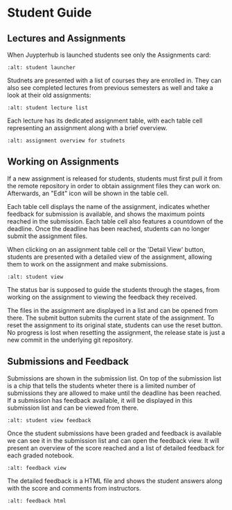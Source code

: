 # Student Guide

## Lectures and Assignments

When Juypterhub is launched students see only the Assignments card:

```{image} _static/assets/images/student_launcher.png
:alt: student launcher
```

Studnets are presented with a list of courses they are enrolled in. They can also see completed lectures from previous semesters as well and take a look at their old assignments:

```{image} _static/assets/images/student_lecture_list.png
:alt: student lecture list
```

Each lecture has its dedicated assignment table, with each table cell representing an assignment along with a brief overview.

```{image} _static/assets/gifs/student_assignment_table.gif
:alt: assignment overview for studnets
```

## Working on Assignments

If a new assignment is released for students, students must first pull it from the remote repository in order to obtain assignment files they can work on. Afterwards, an "Edit" icon will be shown in the table cell.

Each table cell displays the name of the assignment, indicates whether feedback for submission is available, and shows the maximum points reached in the submission. Each table cell also features a countdown of the deadline. Once the deadline has been reached, students can no longer submit the assignment files.

When clicking on an assignment table cell or the 'Detail View' button, students are presented with a detailed view of the assignment, allowing them to work on the assignment and make submissions.

```{image} _static/assets/images/student_detail_view.png
:alt: student view
```

The status bar is supposed to guide the students through the stages, from working on the assignment to viewing the feedback they received.

The files in the assignment are displayed in a list and can be opened from there. The submit button submits the current state of the assignment.
To reset the assignment to its original state, students can use the reset button.
No progress is lost when resetting the assignment, the release state is just a new commit in the underlying git repository.

## Submissions and Feedback

Submissions are shown in the submission list. On top of the submission list is a chip that tells the students wheter there is a limited number of submissions they are allowed to make until the deadline has been reached.
If a submission has feedback available, it will be displayed in this submission list and can be viewed from there.

```{image} _static/assets/images/student_view_feedback.png
:alt: student view feedback
```

Once the student submissions have been graded and feedback is available we can see it in the submission list and can open the feedback view. It will present an overview of the score reached and a list of detailed feedback for each graded notebook.

```{image} _static/assets/images/student_feedback_window.png
:alt: feedback view
```

The detailed feedback is a HTML file and shows the student answers along with the score and comments from instructors.

```{image} _static/assets/images/feedback_html.png
:alt: feedback html
```
